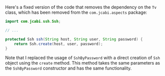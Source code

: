 Here's a fixed version of the code that removes the dependency on the `Tv` class, which has been removed from the `com.jcabi.aspects` package:

```java
import com.jcabi.ssh.Ssh;

// ...

protected Ssh ssh(String host, String user, String password) {
    return Ssh.create(host, user, password);
}
```

Note that I replaced the usage of `SshByPassword` with a direct creation of `Ssh` object using the `create` method. This method takes the same parameters as the `SshByPassword` constructor and has the same functionality.